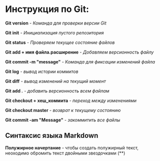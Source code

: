 # Инструкция по Git:

**Git version** - *Команда для проверки версии Git*

**Git init** - *Инициализация пустого репозитория*

**Git status** - *Проверяем текущее состояние файлов*

**Git add + имя файла.расширение** - *Добавляем версионность файлу*

**Git commit -m "message"** - *Команда для фиксации изменений файла*

**Git log** - *вывод истории коммитов*

**Git diff** - *вывод изменений на текущий момент*

**Git add .** - *добавить версионность всем файлам*

**Git checkout + хеш_коммита** - *переход между изменениями*

**Git checkout master** - *возврат к текущему состоянию*

**Git commit -am "Message"** - *закоммитить все файлы*

## Синтаксис языка Markdown

**Полужирное начертание** - чтобы создать полужирный текст, неоходимо обромить текст двойными звездочками (**)